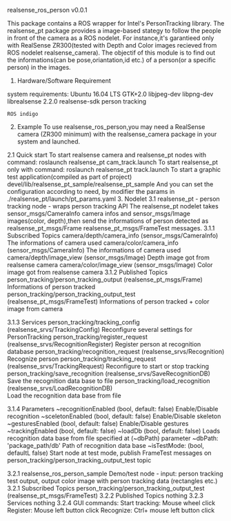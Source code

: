 ﻿realsense_ros_person v0.0.1

This package contains a ROS wrapper for Intel's PersonTracking library. The realsense_pt package provides a image-based stategy to follow the people in front of the camera as a ROS nodelet. For instance,it's garantieed only with RealSense ZR300(tested with Depth and Color images recieved from ROS nodelet realsense_camera). The objectif of this module is to find out the informations(can be pose,oriantation,id etc.) of a person(or a specific person) in the images.

1. Hardware/Software Requirement

  system requirements:
    Ubuntu 16.04 LTS
    GTK+2.0
    libjpeg-dev
    libpng-dev
    librealsense 2.2.0
    realsense-sdk
    person tracking

    ROS indigo

2. Example 
   To use realsense_ros_person,you may need a RealSense camera (ZR300 minimum) with the realsense_camera package in your system and launched.  

  2.1 Quick start
    To start realsense camera and realsense_pt nodes with command:
        roslaunch realsense_pt cam_track.launch
    To start realsense_pt only with command:
        roslaunch realsense_pt track.launch
    To start a graphic test application(compiled as part of project)
        devel/lib/realsense_pt_sample/realsense_pt_sample
    And you can set the configuration according to need, by modifier the params in
        ./realsense_pt/launch/pt_params.yaml
3. Nodelet
  3.1 realsense_pt - person tracking node - wraps person tracking API
    The realsense_pt nodelet takes sensor_msgs/CameraInfo camera infos and sensor_msgs/Image images(color, depth),then send the informations of person detected as realsense_pt_msgs/Frame realsense_pt_msgs/FrameTest messages.
  3.1.1 Subscribed Topics
    camera/depth/camera_info (sensor_msgs/CameraInfo)
        The informations of camera used
    camera/color/camera_info (sensor_msgs/CameraInfo)
        The informations of camera used
    camera/depth/image_view (sensor_msgs/Image)
        Depth image got from realsense camera
    camera/color/image_view (sensor_msgs/Image)
        Color image got from realsense camera
  3.1.2 Published Topics
    person_tracking/person_tracking_output (realsense_pt_msgs/Frame) Informations of person tracked
    person_tracking/person_tracking_output_test (realsense_pt_msgs/FrameTest) Informations of person tracked + color image from camera

  3.1.3 Services
    person_tracking/tracking_config (realsense_srvs/TrackingConfig)
        Reconfigure several settings for PersonTracking
    person_tracking/register_request (realsense_srvs/RecognitionRegister)
        Register person at recognition database
    person_tracking/recognition_request (realsense_srvs/Recognition)
        Recognize person
    person_tracking/tracking_request (realsense_srvs/TrackingRequest)
        Reconfigure to start or stop tracking
    person_tracking/save_recognition (realsense_srvs/SaveRecognitionDB)
        Save the recognition data base to file
    person_tracking/load_recognition (realsense_srvs/LoadRecognitionDB)       
        Load the recognition data base from file

  3.1.4 Parameters
    ~recognitionEnabled (bool, default: false)
        Enable/Disable recognition
    ~sceletonEnabled (bool, default: false)
        Enable/Disable skeleton
    ~gesturesEnabled (bool, default: false)
        Enable/Disable gestures
    ~trackingEnabled (bool, default: false)
    ~loadDb (bool, default: false)
        Loads recognition data base from file specified at (~dbPath) parameter
    ~dbPath: 'package_path/db'
        Path of recognition data base
    ~isTestMode: (bool, defaultL false)
        Start node at test mode, publish FrameTest messages on person_tracking/person_tracking_output_test topic

   3.2.1 realsense_ros_person_sample Demo/test node - input: person tracking test output, output color image with person tracking data (rectangles etc.)
   3.2.1 Subscribed Topics
        person_tracking/person_tracking_output_test (realsense_pt_msgs/FrameTest)
   3.2.2 Published Topics
        nothing
   3.2.3 Services
        nothing
   3.2.4 GUI commands:
        Start tracking:
            Mouse wheel click
        Register:
            Mouse left button click
        Recognize:
            Ctrl+ mouse left button click
